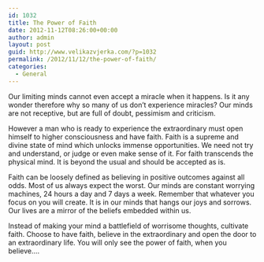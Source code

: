 ```yaml
---
id: 1032
title: The Power of Faith
date: 2012-11-12T08:26:00+00:00
author: admin
layout: post
guid: http://www.velikazvjerka.com/?p=1032
permalink: /2012/11/12/the-power-of-faith/
categories:
  - General
---
```

Our limiting minds cannot even accept a miracle when it happens. Is it any wonder therefore why so many of us don’t experience miracles? Our minds are not receptive, but are full of doubt, pessimism and criticism.

However a man who is ready to experience the extraordinary must open himself to higher consciousness and have faith. Faith is a supreme and divine state of mind which unlocks immense opportunities. We need not try and understand, or judge or even make sense of it. For faith transcends the physical mind. It is beyond the usual and should be accepted as is.

Faith can be loosely defined as believing in positive outcomes against all odds. Most of us always expect the worst. Our minds are constant worrying machines, 24 hours a day and 7 days a week. Remember that whatever you focus on you will create. It is in our minds that hangs our joys and sorrows. Our lives are a mirror of the beliefs embedded within us.

Instead of making your mind a battlefield of worrisome thoughts, cultivate faith. Choose to have faith, believe in the extraordinary and open the door to an extraordinary life. You will only see the power of faith, when you believe….